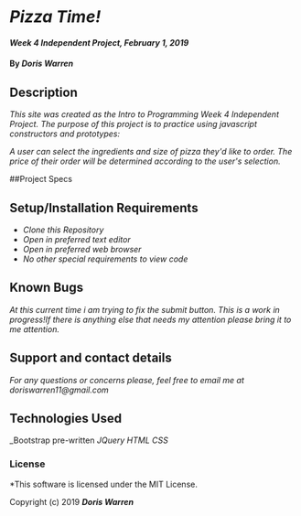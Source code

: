 # _Pizza Time!_

#### _Week 4 Independent Project, February 1, 2019_

#### By _**Doris Warren**_

## Description

_This site was created as the Intro to Programming Week 4 Independent Project. The purpose of this project is to practice using javascript constructors and prototypes:_

_A user can select the ingredients and size of pizza they'd like to order. The price of their order will be determined according to the user's selection._

##Project Specs

## Setup/Installation Requirements

* _Clone this Repository_
* _Open in preferred text editor_
* _Open in preferred web browser_
* _No other special requirements to view code_

## Known Bugs

_At this current time i am trying to fix the submit button. This is a work in progress!If there is anything else that needs my attention please bring it to me attention._

## Support and contact details

_For any questions or concerns please, feel free to email me at doriswarren11@gmail.com_

## Technologies Used

_Bootstrap pre-written
_JQuery_
_HTML_
_CSS_

### License

*This software is licensed under the MIT License.

Copyright (c) 2019 **_Doris Warren_**
